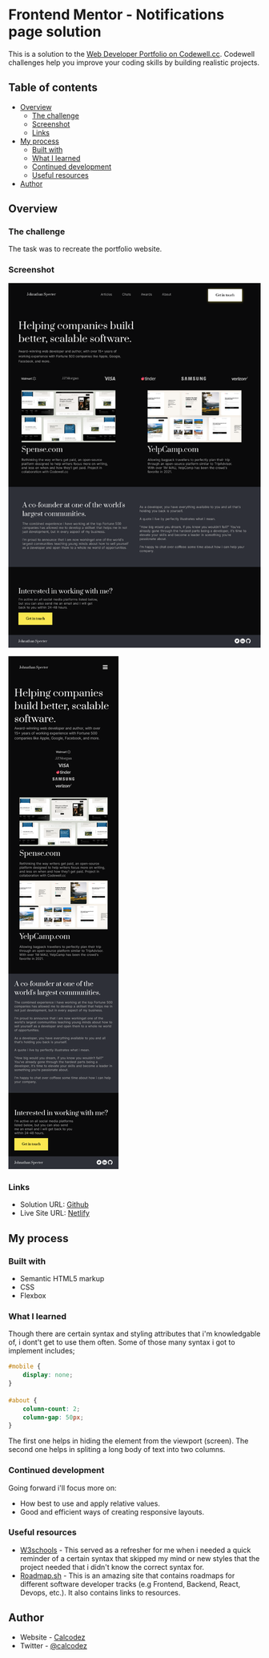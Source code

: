# Frontend Mentor - Notifications page solution


This is a solution to the [Web Developer Portfolio on Codewell.cc](https://www.codewell.cc/challenges/web-developer-portfolio--617d4897a383e41090a3e46f). Codewell challenges help you improve your coding skills by building realistic projects. 

## Table of contents

- [Overview](#overview)
  - [The challenge](#the-challenge)
  - [Screenshot](#screenshot)
  - [Links](#links)
- [My process](#my-process)
  - [Built with](#built-with)
  - [What I learned](#what-i-learned)
  - [Continued development](#continued-development)
  - [Useful resources](#useful-resources)
- [Author](#author)


## Overview

### The challenge

The task was to recreate the portfolio website.

### Screenshot

![Developer Portfolio Screenshot (Desktop)](assets/Screenshots/Full-Desktop.png)

![Developer Portfolio Screenshot (Mobile)](assets/Screenshots/Mobile.png)



### Links

- Solution URL: [Github](https://github.com/KahlvynO/Dev-Portfolio)
- Live Site URL: [Netlify](https://codewellport.netlify.com)

## My process

### Built with

- Semantic HTML5 markup
- CSS
- Flexbox


### What I learned

Though there are certain syntax and styling attributes that i'm knowledgable of, i dont't get to use them often. Some of those many syntax i got to implement includes;


```css
#mobile {
    display: none;
}

#about {
    column-count: 2;
    column-gap: 50px;
}
```
 The first one helps in hiding the element from the viewport (screen).
 The second one helps in spliting a long body of text into two columns.


### Continued development

Going forward i'll focus more on:

- How best to use and apply relative values.
- Good and efficient ways of creating responsive layouts.



### Useful resources

- [W3schools](https://www.w3schools.com) - This served as a refresher for me when i needed a quick reminder of a certain syntax that skipped my mind or new styles that the project needed that i didn't know the correct syntax for.
- [Roadmap.sh](https://www.roadmap.sh) - This is an amazing site that contains roadmaps for different software developer tracks (e.g Frontend, Backend, React, Devops, etc.). It also contains links to resources.


## Author

- Website - [Calcodez](https://calcodez.netlify.app)
- Twitter - [@calcodez](https://www.twitter.com/calcodez)
